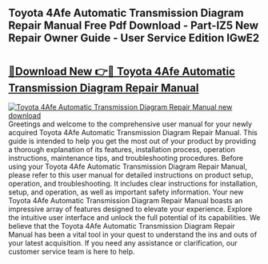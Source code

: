 ## Toyota 4Afe Automatic Transmission Diagram Repair Manual Free Pdf Download - Part-IZ5 New Repair Owner Guide - User Service Edition lGwE2

# <h2><a href="http://bc73848.oget.top/?id=Toyota+4Afe+Automatic+Transmission+Diagram+Repair+Manual">🔗Download New 👉🔴 Toyota 4Afe Automatic Transmission Diagram Repair Manual</a></h2>

[![Toyota 4Afe Automatic Transmission Diagram Repair Manual new download](https://i.imgur.com/5g1atiW.png)](http://bc73848.oget.top/?id=Toyota+4Afe+Automatic+Transmission+Diagram+Repair+Manual)
Greetings and welcome to the comprehensive user manual for your newly acquired Toyota 4Afe Automatic Transmission Diagram Repair Manual. This guide is intended to help you get the most out of your product by providing a thorough explanation of its features, installation process, operation instructions, maintenance tips, and troubleshooting procedures. Before using your Toyota 4Afe Automatic Transmission Diagram Repair Manual, please refer to this user manual for detailed instructions on product setup, operation, and troubleshooting. It includes clear instructions for installation, setup, and operation, as well as important safety information. Your new Toyota 4Afe Automatic Transmission Diagram Repair Manual boasts an impressive array of features designed to elevate your experience. Explore the intuitive user interface and unlock the full potential of its capabilities. We believe that the Toyota 4Afe Automatic Transmission Diagram Repair Manual has been a vital tool in your quest to understand the ins and outs of your latest acquisition. If you need any assistance or clarification, our customer service team is here to help.
